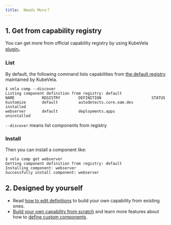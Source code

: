 ```yaml
---
title:  Needs More？
---
```


## 1. Get from capability registry

You can get more from official capability registry by using KubeVela [plugin](../../kubectlplugin)。

### List

By default, the following command lists capabilities from [the default registry](https://registry.kubevela.net) maintained by KubeVela.

```shell
$ vela comp --discover
Listing component definition from registry: default
NAME            REGISTRY        DEFINITION                      STATUS     
kustomize       default         autodetects.core.oam.dev        installed  
webserver       default         deployments.apps                uninstalled
```

`--discover` means list components from registry

### Install

Then you can install a component like:

```shell
$ vela comp get webserver
Getting component definition from registry: default
Installing component: webserver
Successfully install component: webserver
```

## 2. Designed by yourself

* Read [how to edit definitions](../../platform-engineers/cue/definition-edit) to build your own capability from existing ones.
* [Build your own capability from scratch](../../platform-engineers/cue/advanced)
  and learn more features about how to [define custom components](../../platform-engineers/components/custom-component).